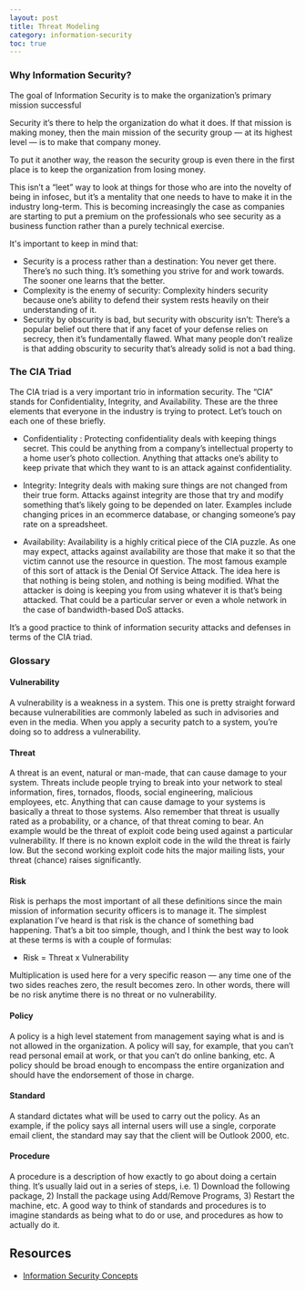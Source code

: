 ```yaml
---
layout: post
title: Threat Modeling
category: information-security
toc: true
---
```


### Why Information Security?

The goal of Information Security is to make the organization’s primary mission successful

Security it’s there to help the organization do what it does. If that mission is making money, then the main mission of the security group — at its highest level — is to make that company money.

To put it another way, the reason the security group is even there in the first place is to keep the organization from losing money.

This isn’t a “leet” way to look at things for those who are into the novelty of being in infosec, but it’s a mentality that one needs to have to make it in the industry long-term. This is becoming increasingly the case as companies are starting to put a premium on the professionals who see security as a business function rather than a purely technical exercise.

It's important to keep in mind that:
- Security is a process rather than a destination: You never get there. There’s no such thing. It’s something you strive for and work towards. The sooner one learns that the better.
- Complexity is the enemy of security: Complexity hinders security because one’s ability to defend their system rests heavily on their understanding of it.
- Security by obscurity is bad, but security with obscurity isn’t: There’s a popular belief out there that if any facet of your defense relies on secrecy, then it’s fundamentally flawed. What many people don’t realize is that adding obscurity to security that’s already solid is not a bad thing.

### The CIA Triad

The CIA triad is a very important trio in information security. The “CIA” stands for Confidentiality, Integrity, and Availability. These are the three elements that everyone in the industry is trying to protect. Let’s touch on each one of these briefly.

- Confidentiality : Protecting confidentiality deals with keeping things secret. This could be anything from a company’s intellectual property to a home user’s photo collection. Anything that attacks one’s ability to keep private that which they want to is an attack against confidentiality.

- Integrity: Integrity deals with making sure things are not changed from their true form. Attacks against integrity are those that try and modify something that’s likely going to be depended on later. Examples include changing prices in an ecommerce database, or changing someone’s pay rate on a spreadsheet.

- Availability: Availability is a highly critical piece of the CIA puzzle. As one may expect, attacks against availability are those that make it so that the victim cannot use the resource in question. The most famous example of this sort of attack is the Denial Of Service Attack. The idea here is that nothing is being stolen, and nothing is being modified. What the attacker is doing is keeping you from using whatever it is that’s being attacked. That could be a particular server or even a whole network in the case of bandwidth-based DoS attacks.

It’s a good practice to think of information security attacks and defenses in terms of the CIA triad.

### Glossary

#### Vulnerability
A vulnerability is a weakness in a system. This one is pretty straight forward because vulnerabilities are commonly labeled as such in advisories and even in the media. When you apply a security patch to a system, you’re doing so to address a vulnerability.

#### Threat
A threat is an event, natural or man-made, that can cause damage to your system. Threats include people trying to break into your network to steal information, fires, tornados, floods, social engineering, malicious employees, etc. Anything that can cause damage to your systems is basically a threat to those systems. Also remember that threat is usually rated as a probability, or a chance, of that threat coming to bear. An example would be the threat of exploit code being used against a particular vulnerability. If there is no known exploit code in the wild the threat is fairly low. But the second working exploit code hits the major mailing lists, your threat (chance) raises significantly.

#### Risk

Risk is perhaps the most important of all these definitions since the main mission of information security officers is to manage it. The simplest explanation I’ve heard is that risk is the chance of something bad happening. That’s a bit too simple, though, and I think the best way to look at these terms is with a couple of formulas:

- Risk = Threat x Vulnerability

Multiplication is used here for a very specific reason — any time one of the two sides reaches zero, the result becomes zero. In other words, there will be no risk anytime there is no threat or no vulnerability.

#### Policy

A policy is a high level statement from management saying what is and is not allowed in the organization. A policy will say, for example, that you can’t read personal email at work, or that you can’t do online banking, etc. A policy should be broad enough to encompass the entire organization and should have the endorsement of those in charge.

#### Standard

A standard dictates what will be used to carry out the policy. As an example, if the policy says all internal users will use a single, corporate email client, the standard may say that the client will be Outlook 2000, etc.

#### Procedure

A procedure is a description of how exactly to go about doing a certain thing. It’s usually laid out in a series of steps, i.e. 1) Download the following package, 2) Install the package using Add/Remove Programs, 3) Restart the machine, etc. A good way to think of standards and procedures is to imagine standards as being what to do or use, and procedures as how to actually do it.

## Resources

- [Information Security Concepts](https://danielmiessler.com/study/infosecconcepts/)
